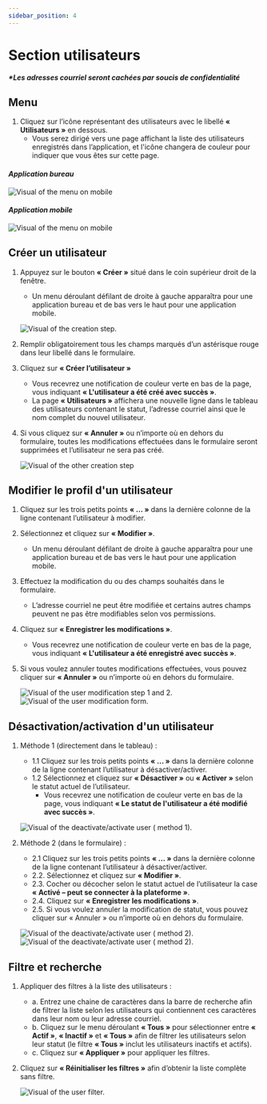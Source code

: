 ```yaml
---
sidebar_position: 4
---
```


# Section utilisateurs

**_\*Les adresses courriel seront cachées par soucis de confidentialité_**

## Menu

1. Cliquez sur l’icône représentant des utilisateurs avec le libellé **« Utilisateurs »** en dessous.
   - Vous serez dirigé vers une page affichant la liste des utilisateurs enregistrés dans l’application, et l'icône changera de couleur pour indiquer que vous êtes sur cette page.

#### _Application bureau_

![Visual of the menu on mobile](../../../../../docs/img/user_menu_desktop.png)

#### _Application mobile_

![Visual of the menu on mobile](../../../../../docs/img/user_menu_mobile.png)

## Créer un utilisateur

1. Appuyez sur le bouton **« Créer »** situé dans le coin supérieur droit de la fenêtre.

   - Un menu déroulant défilant de droite à gauche apparaîtra pour une application bureau et de bas vers le haut pour une application mobile.

   ![Visual of the creation step. ](../../../../../docs/img/user_create_1.png)

2. Remplir obligatoirement tous les champs marqués d’un astérisque rouge dans leur libellé dans le formulaire.
3. Cliquez sur **« Créer l’utilisateur »**
   - Vous recevrez une notification de couleur verte en bas de la page, vous indiquant **« L'utilisateur a été créé avec succès »**.
   - La page **« Utilisateurs »** affichera une nouvelle ligne dans le tableau des utilisateurs contenant le statut, l’adresse courriel ainsi que le nom complet du nouvel utilisateur.
4. Si vous cliquez sur **« Annuler »** ou n’importe où en dehors du formulaire, toutes les modifications effectuées dans le formulaire seront supprimées et l’utilisateur ne sera pas créé.

   ![Visual of the other creation step](../../../../../docs/img/user_create_2.png)

## Modifier le profil d'un utilisateur

1. Cliquez sur les trois petits points **« … »** dans la dernière colonne de la ligne contenant l’utilisateur à modifier.
2. Sélectionnez et cliquez sur **« Modifier »**.

   - Un menu déroulant défilant de droite à gauche apparaîtra pour une application bureau et de bas vers le haut pour une application mobile.

3. Effectuez la modification du ou des champs souhaités dans le formulaire.

   - L’adresse courriel ne peut être modifiée et certains autres champs peuvent ne pas être modifiables selon vos permissions.

4. Cliquez sur **« Enregistrer les modifications »**.

   - Vous recevrez une notification de couleur verte en bas de la page, vous indiquant **« L'utilisateur a été enregistré avec succès »**.

5. Si vous voulez annuler toutes modifications effectuées, vous pouvez cliquer sur **« Annuler »** ou n’importe où en dehors du formulaire.

   ![Visual of the user modification step 1 and 2.](../../../../../docs/img/modif_user_1.png)
   ![Visual of the user modification form.](../../../../../docs/img/modif_user_2.png)

## Désactivation/activation d'un utilisateur

1. Méthode 1 (directement dans le tableau) :

   - 1.1 Cliquez sur les trois petits points **« … »** dans la dernière colonne de la ligne contenant l’utilisateur à désactiver/activer.
   - 1.2 Sélectionnez et cliquez sur **« Désactiver »** ou **« Activer »** selon le statut actuel de l’utilisateur.
     - Vous recevrez une notification de couleur verte en bas de la page, vous indiquant **« Le statut de l'utilisateur a été modifié avec succès »**.

   ![Visual of the deactivate/activate user ( method 1).](../../../../../docs/img/deactivate_activate_user_1.png)

2. Méthode 2 (dans le formulaire) :

   - 2.1 Cliquez sur les trois petits points **« … »** dans la dernière colonne de la ligne contenant l’utilisateur à désactiver/activer.
   - 2.2. Sélectionnez et cliquez sur **« Modifier »**.
   - 2.3. Cocher ou décocher selon le statut actuel de l’utilisateur la case **« Activé – peut se connecter à la plateforme »**.
   - 2.4. Cliquez sur **« Enregistrer les modifications »**.
   - 2.5. Si vous voulez annuler la modification de statut, vous pouvez cliquer sur « Annuler » ou n’importe où en dehors du formulaire.

   ![Visual of the deactivate/activate user ( method 2).](../../../../../docs/img/deactivate_activate_user_2.png)
   ![Visual of the deactivate/activate user ( method 2).](../../../../../docs/img/deactivate_activate_user_3.png)

## Filtre et recherche

1. Appliquer des filtres à la liste des utilisateurs :
   - a. Entrez une chaine de caractères dans la barre de recherche afin de filtrer la liste selon les utilisateurs qui contiennent ces caractères dans leur nom ou leur adresse courriel.
   - b. Cliquez sur le menu déroulant **« Tous »** pour sélectionner entre **« Actif »**, **« Inactif »** et **« Tous »** afin de filtrer les utilisateurs selon leur statut (le filtre **« Tous »** inclut les utilisateurs inactifs et actifs).
   - c. Cliquez sur **« Appliquer »** pour appliquer les filtres.
2. Cliquez sur **« Réinitialiser les filtres »** afin d’obtenir la liste complète sans filtre.

   ![Visual of the user filter.](../../../../../docs/img/user_filter.png)
